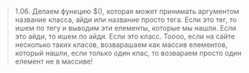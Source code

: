 > 1.06. Делаем функцию $(), которая может принимать аргументом название класса, айди или название просто тега.
Если это тег, то ишем по тегу и выводим эти елементы, которые мы нашли. Если это айди, то ишем по айди. Если это класс. Тоооо, если на сайте несколько таких класов, возварашаем как массив елементов, который нашли, если только один клас, то возвараем просто один елемент не в массиве!

